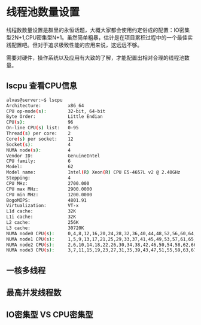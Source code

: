 # 线程池数量设置

线程数数量设置是群里的永恒话题，大概大家都会使用约定俗成的配置：IO密集型2N+1,CPU密集型N+1。虽然简单粗暴，估计是在项目累积过程中的一个最佳实践配置吧。但对于追求极致性能的应用来说，这远远不够。

需要对硬件，操作系统以及应用有大致的了解，才能配置出相对合理的线程池数量。

## lscpu 查看CPU信息

```bash
alvas@server:~$ lscpu
Architecture:          x86_64
CPU op-mode(s):        32-bit, 64-bit
Byte Order:            Little Endian
CPU(s):                96
On-line CPU(s) list:   0-95
Thread(s) per core:    2
Core(s) per socket:    12
Socket(s):             4
NUMA node(s):          4
Vendor ID:             GenuineIntel
CPU family:            6
Model:                 62
Model name:            Intel(R) Xeon(R) CPU E5-4657L v2 @ 2.40GHz
Stepping:              4
CPU MHz:               2700.000
CPU max MHz:           2900.0000
CPU min MHz:           1200.0000
BogoMIPS:              4801.91
Virtualization:        VT-x
L1d cache:             32K
L1i cache:             32K
L2 cache:              256K
L3 cache:              30720K
NUMA node0 CPU(s):     0,4,8,12,16,20,24,28,32,36,40,44,48,52,56,60,64,68,72,76,80,84,88,92
NUMA node1 CPU(s):     1,5,9,13,17,21,25,29,33,37,41,45,49,53,57,61,65,69,73,77,81,85,89,93
NUMA node2 CPU(s):     2,6,10,14,18,22,26,30,34,38,42,46,50,54,58,62,66,70,74,78,82,86,90,94
NUMA node3 CPU(s):     3,7,11,15,19,23,27,31,35,39,43,47,51,55,59,63,67,71,75,79,83,87,91,95
```

## 一核多线程

## 最高并发线程数

## IO密集型 VS CPU密集型
